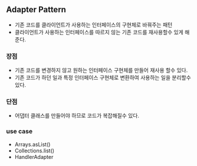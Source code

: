 ## Adapter Pattern

* 기존 코드를 클라이언트가 사용하는 인터페이스의 구현체로 바꿔주는 패턴
* 클라이언트가 사용하는 인터페이스를 따르지 않는 기존 코드를 재사용할수 있게 해준다.

### 장점

* 기존 코드를 변경하지 않고 원하는 인터페이스 구현체를 만들어 재사용 할수 있다.
* 기존 코드가 하던 일과 특정 인터페이스 구현체로 변환하여 사용하는 일을 분리할수 있다.

### 단점

* 어댑터 클래스를 만들어야 하므로 코드가 복잡해질수 있다.

### use case

* Arrays.asList()
* Collections.list()
* HandlerAdapter
